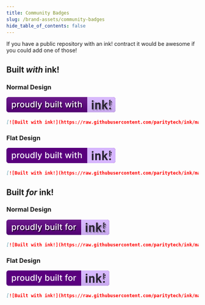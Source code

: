 ```yaml
---
title: Community Badges
slug: /brand-assets/community-badges
hide_table_of_contents: false
---
```


If you have a public repository with an ink! contract it would be awesome
if you could add one of those!

## Built _with_ ink!
### Normal Design

[![Built with ink!](https://raw.githubusercontent.com/paritytech/ink/master/.images/badge.svg)](https://github.com/paritytech/ink)

```markdown
[![Built with ink!](https://raw.githubusercontent.com/paritytech/ink/master/.images/badge.svg)](https://github.com/paritytech/ink)
```

### Flat Design

[![Built with ink!](https://raw.githubusercontent.com/paritytech/ink/master/.images/badge_flat.svg)](https://github.com/paritytech/ink)

```markdown
[![Built with ink!](https://raw.githubusercontent.com/paritytech/ink/master/.images/badge_flat.svg)](https://github.com/paritytech/ink)
```

## Built _for_ ink!
### Normal Design

[![Built with ink!](https://raw.githubusercontent.com/paritytech/ink/master/.images/built-for-ink.svg)](https://github.com/paritytech/ink)

```markdown
[![Built with ink!](https://raw.githubusercontent.com/paritytech/ink/master/.images/built-for-ink.svg)](https://github.com/paritytech/ink)
```

### Flat Design

[![Built with ink!](https://raw.githubusercontent.com/paritytech/ink/master/.images/built-for-ink-flat.svg)](https://github.com/paritytech/ink)

```markdown
[![Built with ink!](https://raw.githubusercontent.com/paritytech/ink/master/.images/built-for-ink-flat.svg)](https://github.com/paritytech/ink)
```